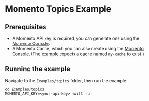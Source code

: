 # Momento Topics Example

## Prerequisites

- A Momento API key is required, you can generate one using the [Momento Console](https://console.gomomento.com). 
- A Momento Cache, which you can also create using the [Momento Console](https://console.gomomento.com). (The example expects a cache named `my-cache` to exist.)

## Running the example

Navigate to the `Examples/topics` folder, then run the example:

```
cd Examples/topics
MOMENTO_API_KEY=<your-api-key> swift run
```
